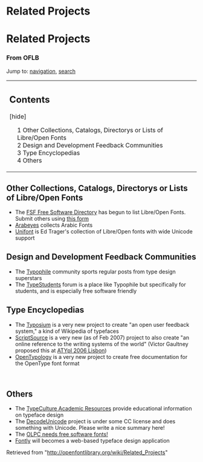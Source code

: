 <h1>Related Projects</h1>

<div id="content">
		<a id="top" name="top"></a>
				<h1 class="firstHeading" id="firstHeading">Related Projects</h1>
		<div id="bodyContent">
			<h3 id="siteSub">From OFLB</h3>
			<div id="contentSub"></div>
									<div id="jump-to-nav">Jump to: <a href="#column-one">navigation</a>, <a href="#searchInput">search</a></div>			<!-- start content -->
			<table summary="Contents" class="toc" id="toc"><tbody><tr><td><div id="toctitle"><h2>Contents</h2> <span class="toctoggle">[<a id="togglelink" class="internal" href="javascript:toggleToc()">hide</a>]</span></div>
<ul>
<li class="toclevel-1"><a href="#Other_Collections.2C_Catalogs.2C_Directorys_or_Lists_of_Libre.2FOpen_Fonts"><span class="tocnumber">1</span> <span class="toctext">Other Collections, Catalogs, Directorys or Lists of Libre/Open Fonts</span></a></li>
<li class="toclevel-1"><a href="#Design_and_Development_Feedback_Communities"><span class="tocnumber">2</span> <span class="toctext">Design and Development Feedback Communities</span></a></li>
<li class="toclevel-1"><a href="#Type_Encyclopedias"><span class="tocnumber">3</span> <span class="toctext">Type Encyclopedias</span></a></li>
<li class="toclevel-1"><a href="#Others"><span class="tocnumber">4</span> <span class="toctext">Others</span></a></li>
</ul>
</td></tr></tbody></table><script type="text/javascript"> if (window.showTocToggle) { var tocShowText = "show"; var tocHideText = "hide"; showTocToggle(); } </script>
<a id="Other_Collections.2C_Catalogs.2C_Directorys_or_Lists_of_Libre.2FOpen_Fonts" name="Other_Collections.2C_Catalogs.2C_Directorys_or_Lists_of_Libre.2FOpen_Fonts"></a><h2> <span class="mw-headline"> Other Collections, Catalogs, Directorys or Lists of Libre/Open Fonts </span></h2>
<ul><li> The <a title="http://directory.fsf.org/" class="external text" href="http://directory.fsf.org/">FSF Free Software Directory</a> has begun to list Libre/Open Fonts. Submit others using <a title="http://directory.fsf.org/newform.html" class="external text" href="http://directory.fsf.org/newform.html">this form</a>
</li><li> <a title="http://www.arabeyes.org/project.php?proj=Khotot" class="external text" href="http://www.arabeyes.org/project.php?proj=Khotot">Arabeyes</a> collects Arabic Fonts
</li><li> <a title="http://www.unifont.org" class="external text" href="http://www.unifont.org">Unifont</a> is Ed Trager's collection of Libre/Open fonts with wide Unicode support
</li></ul>
<a id="Design_and_Development_Feedback_Communities" name="Design_and_Development_Feedback_Communities"></a><h2> <span class="mw-headline"> Design and Development Feedback Communities </span></h2>
<ul><li> The <a title="http://typophile.com/" class="external text" href="http://typophile.com/">Typophile</a> community sports regular posts from type design superstars
</li><li> The <a title="http://www.typestudent.org" class="external text" href="http://www.typestudent.org">TypeStudents</a> forum is a place like Typophile but specifically for students, and is especially free software friendly
</li></ul>
<a id="Type_Encyclopedias" name="Type_Encyclopedias"></a><h2> <span class="mw-headline"> Type Encyclopedias </span></h2>
<ul><li> The <a title="http://www.typosium.org" class="external text" href="http://www.typosium.org">Typosium</a> is a very new project to create "an open user feedback system," a kind of Wikipedia of typefaces
</li><li> <a title="http://www.scriptsource.org/" class="external text" href="http://www.scriptsource.org/">ScriptSource</a> is a very new (as of Feb 2007) project to also create "an online reference to the writing systems of the world" (Victor Gaultney proposed this at <a title="http://atypi.org/06_Lisbon/30_program/20_main_program/view_presentation_html?presentid=305" class="external text" href="http://atypi.org/06_Lisbon/30_program/20_main_program/view_presentation_html?presentid=305">ATYpI 2006 Lisbon</a>)
</li><li> <a title="http://www.opentypology.org" class="external text" href="http://www.opentypology.org">OpenTypology</a> is a very new project to create free documentation for the OpenType font format
</li></ul>
<p><br>
</p>
<a id="Others" name="Others"></a><h2> <span class="mw-headline"> Others </span></h2>
<ul><li> The <a title="http://www.typeculture.com/academic_resource/" class="external text" href="http://www.typeculture.com/academic_resource/">TypeCulture Academic Resources</a> provide educational information on typeface design
</li><li> The <a title="http://decodeunicode.org" class="external text" href="http://decodeunicode.org">DecodeUnicode</a> project is under some CC license and does something with Unicode. Please write a nice summary here!
</li><li> The <a title="http://wiki.laptop.org/go/Software_Ideas_-_System_Software#Font_technology" class="external text" href="http://wiki.laptop.org/go/Software_Ideas_-_System_Software#Font_technology">OLPC needs free software fonts!</a>
</li><li> <a title="http://fontly.com/" class="external text" href="http://fontly.com/">Fontly</a> will becomes a web-based typeface design application
</li></ul>

<!-- 
NewPP limit report
Preprocessor node count: 5/1000000
Post-expand include size: 0/2097152 bytes
Template argument size: 0/2097152 bytes
Expensive parser function count: 0/100
-->

<!-- Saved in parser cache with key openfontlibrary-mw_:pcache:idhash:1549-0!1!0!!en!2!edit=0 and timestamp 20120323110158 -->
<div class="printfooter">
Retrieved from "<a href="http://openfontlibrary.org/wiki/Related_Projects">http://openfontlibrary.org/wiki/Related_Projects</a>"</div>
						<!-- end content -->
						<div class="visualClear"></div>
		</div>
	</div>